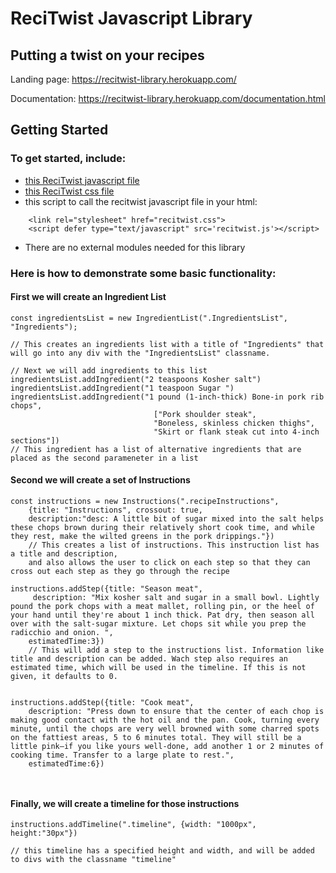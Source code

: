 # ReciTwist Javascript Library 
## Putting a twist on your recipes

Landing page: https://recitwist-library.herokuapp.com/

Documentation: https://recitwist-library.herokuapp.com/documentation.html

## Getting Started

### To get started, include: 

 - [this ReciTwist javascript file](https://recitwist-library.herokuapp.com/recitwist.js)
 - [this ReciTwist css file](https://recitwist-library.herokuapp.com/recitwist.css)
 - this script to call the recitwist javascript file in your html: 
```
    <link rel="stylesheet" href="recitwist.css"> 
    <script defer type="text/javascript" src='recitwist.js'></script> 
``` 
 - There are no external modules needed for this library
 
 

### Here is how to demonstrate some basic functionality: 

#### First we will create an Ingredient List 

```
const ingredientsList = new IngredientList(".IngredientsList", "Ingredients"); 

// This creates an ingredients list with a title of "Ingredients" that will go into any div with the "IngredientsList" classname. 

// Next we will add ingredients to this list 
ingredientsList.addIngredient("2 teaspoons Kosher salt")
ingredientsList.addIngredient("1 teaspoon Sugar ")
ingredientsList.addIngredient("1 pound (1-inch-thick) Bone-in pork rib chops", 
                                ["Pork shoulder steak", 
                                "Boneless, skinless chicken thighs", 
                                "Skirt or flank steak cut into 4-inch sections"])
// This ingredient has a list of alternative ingredients that are placed as the second parameneter in a list
```

#### Second we will create  a set of Instructions


```
const instructions = new Instructions(".recipeInstructions", 
    {title: "Instructions", crossout: true,
    description:"desc: A little bit of sugar mixed into the salt helps these chops brown during their relatively short cook time, and while they rest, make the wilted greens in the pork drippings."})
    // This creates a list of instructions. This instruction list has a title and description, 
    and also allows the user to click on each step so that they can cross out each step as they go through the recipe

instructions.addStep({title: "Season meat", 
     description: "Mix kosher salt and sugar in a small bowl. Lightly pound the pork chops with a meat mallet, rolling pin, or the heel of your hand until they're about 1 inch thick. Pat dry, then season all over with the salt-sugar mixture. Let chops sit while you prep the radicchio and onion. ", 
    estimatedTime:3})
    // This will add a step to the instructions list. Information like title and description can be added. Wach step also requires an estimated time, which will be used in the timeline. If this is not given, it defaults to 0. 
    
    
instructions.addStep({title: "Cook meat",
    description: "Press down to ensure that the center of each chop is making good contact with the hot oil and the pan. Cook, turning every minute, until the chops are very well browned with some charred spots on the fattiest areas, 5 to 6 minutes total. They will still be a little pink—if you like yours well-done, add another 1 or 2 minutes of cooking time. Transfer to a large plate to rest.", 
    estimatedTime:6})



```

#### Finally,  we will create a timeline for those instructions

```
instructions.addTimeline(".timeline", {width: "1000px", height:"30px"})

// this timeline has a specified height and width, and will be added to divs with the classname "timeline"

```



